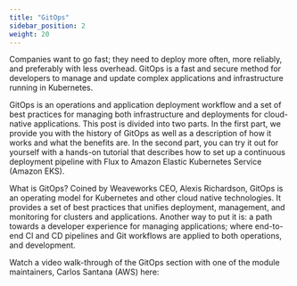 ```yaml
---
title: "GitOps"
sidebar_position: 2
weight: 20
---
```


Companies want to go fast; they need to deploy more often, more reliably, and preferably with less overhead. GitOps is a fast and secure method for developers to manage and update complex applications and infrastructure running in Kubernetes.

GitOps is an operations and application deployment workflow and a set of best practices for managing both infrastructure and deployments for cloud-native applications. This post is divided into two parts. In the first part, we provide you with the history of GitOps as well as a description of how it works and what the benefits are. In the second part, you can try it out for yourself with a hands-on tutorial that describes how to set up a continuous deployment pipeline with Flux to Amazon Elastic Kubernetes Service (Amazon EKS).

What is GitOps? Coined by Weaveworks CEO, Alexis Richardson, GitOps is an operating model for Kubernetes and other cloud native technologies. It provides a set of best practices that unifies deployment, management, and monitoring for clusters and applications. Another way to put it is: a path towards a developer experience for managing applications; where end-to-end CI and CD pipelines and Git workflows are applied to both operations, and development.

Watch a video walk-through of the GitOps section with one of the module maintainers, Carlos Santana (AWS) here:

<ReactPlayer controls url="https://www.youtube.com/watch?v=dONzzCc0oHo" /> <br />
